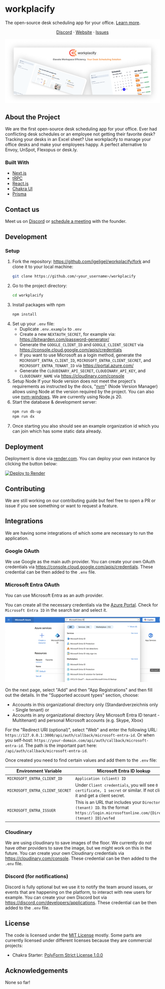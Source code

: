 # workplacify

The open-source desk scheduling app for your office. [Learn more](https://workplacify.com).

<div align="center">

[Discord](https://discord.gg/MeNJDkKmBb) · [Website](https://workplacify.com) · [Issues](https://github.com/igeligel/workplacify/issues)

</div>

![Banner for the GitHub repository, showing application screenshots](./docs/github-banner.png)

## About the Project

We are the first open-source desk scheduling app for your office. Ever had conflicting desk schedules or an employee not getting their favorite desk? Tracking your desks in an Excel sheet? Use workplacify to manage your office desks and make your employees happy. A perfect alternative to Envoy, UnSpot, Flexopus or desk.ly.

### Built With

- [Next.js](https://nextjs.org/?ref=workplacify.com)
- [tRPC](https://trpc.io/?ref=workplacify.com)
- [React.js](https://reactjs.org/?ref=workplacify.com)
- [Chakra UI](https://chakra-ui.com/?ref=workplacify.com)
- [Prisma](https://prisma.io/?ref=workplacify.com)

## Contact us

Meet us on [Discord](https://discord.gg/m6EQptpj) or [schedule a meeting](https://calendar.app.google/8pcg6kcqXvuyVPyq8) with the founder.

## Development

### Setup

1. Fork the repository: https://github.com/igeligel/workplacify/fork and clone it to your local machine:
   ```sh
   git clone https://github.com/<your_username>/workplacify
   ```
1. Go to the project directory:
   ```sh
   cd workplacify
   ```
1. Install packages with npm
   ```sh
   npm install
   ```
1. Set up your `.env` file:
   - Duplicate `.env.example` to `.env`
   - Create a new `NEXTAUTH_SECRET`, for example via: https://bitwarden.com/password-generator/
   - Generate the `GOOGLE_CLIENT_ID` and `GOOGLE_CLIENT_SECRET` via https://console.cloud.google.com/apis/credentials
   - If you want to use Microsoft as a login method, generate the `MICROSOFT_ENTRA_CLIENT_ID`, `MICROSOFT_ENTRA_CLIENT_SECRET`, and `MICROSOFT_ENTRA_TENANT_ID` via https://portal.azure.com/
   - Generate the `CLOUDINARY_API_SECRET`, `CLOUDINARY_API_KEY`, and `CLOUDINARY_NAME` via https://cloudinary.com/console
1. Setup Node If your Node version does not meet the project's requirements as instructed by the docs, "[nvm](https://github.com/nvm-sh/nvm)" (Node Version Manager) allows using Node at the version required by the project. You can also use [nvm-windows](https://github.com/coreybutler/nvm-windows). We are currently using Node.js 20.
1. Start the database & development server:
   ```sh
   npm run db-up
   npm run dx
   ```
1. Once starting you also should see an example organization id which you can join which has some static data already.

## Deployment

Deployment is done via [render.com](https://render.com). You can deploy your own instance by clicking the button below:

[![Deploy to Render](https://render.com/images/deploy-to-render-button.svg)](https://render.com/deploy)

## Contributing

We are still working on our contributing guide but feel free to open a PR or issue if you see something or want to request a feature.

<!-- ### Hacktoberfest

We will be active maintainers during the [Hacktoberfest](https://hacktoberfest.com/). In 2024 we will focus on this. -->

## Integrations

We are having some integrations of which some are necessary to run the application.

### Google OAuth

We use Google as the main auth provider. You can create your own OAuth credentials via https://console.cloud.google.com/apis/credentials. These credential can be then added to the `.env` file.

### Microsoft Entra OAuth

You can use Microsoft Entra as an auth provider.

You can create all the necessary credentials via the [Azure Portal](https://portal.azure.com). Check for `Microsoft Entra ID` in the search bar and select it.

![Entra id search in the Azure Portal](./docs/entra-id-search.png)

On the next page, select "Add" and then "App Registrations" and then fill out the details. In the "Supported account types" section, choose:

- Accounts in this organizational directory only (Standardverzeichnis only - Single tenant) or
- Accounts in any organizational directory (Any Microsoft Entra ID tenant - Multitenant) and personal Microsoft accounts (e.g. Skype, Xbox)

For the "Redirect URI (optional)", select "Web" and enter the following URL: `https://127.0.0.1:3000/api/auth/callback/microsoft-entra-id`. Or when you self-host: `https://your-domain.com/api/auth/callback/microsoft-entra-id`. The path is the important part here: `/api/auth/callback/microsoft-entra-id`.

Once created you need to find certain values and add them to the `.env` file:

| Environment Variable            | Microsoft Entra ID lookup                                                                                                                   |
| ------------------------------- | ------------------------------------------------------------------------------------------------------------------------------------------- |
| `MICROSOFT_ENTRA_CLIENT_ID`     | `Application (client) ID`                                                                                                                   |
| `MICROSOFT_ENTRA_CLIENT_SECRET` | Under `Client credentials`, you will see `0 certificate, 1 secret` or similar. If not click on it and get a client secret.                  |
| `MICROSOFT_ENTRA_ISSUER`        | This is an URL that includes your `Directory (tenant) ID`. Its the format `https://login.microsoftonline.com/{Directory (tenant) ID}/wsfed` |

### Cloudinary

We are using cloudinary to save images of the floor. We currently do not have other providers to save the image, but we might work on this in the future. You can create your own Cloudinary credentials via https://cloudinary.com/console. These credential can be then added to the `.env` file.

### Discord (for notifications)

Discord is fully optional but we use it to notify the team around issues, or events that are happening on the platform, to interact with new users for example. You can create your own Discord bot via https://discord.com/developers/applications. These credential can be then added to the `.env` file.

## License

The code is licensed under the [MIT License](./LICENSE) mostly. Some parts are currently licensed under different licenses because they are commercial projects:

- Chakra Starter: [PolyForm Strict License 1.0.0](./src/chakra-starter/LICENSE.MD)

## Acknowledgements

None so far!
